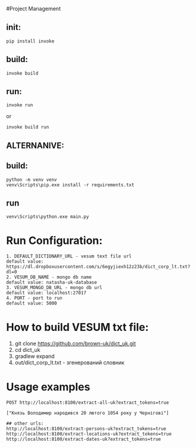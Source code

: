 #Project Management
## init:
```shell script
pip install invoke
```
## build:
```shell script
invoke build
```
## run:
```shell script
invoke run
```
or 
```shell script
invoke build run
```

## ALTERNANIVE:
## build:
```shell script
python -m venv venv
venv\Scripts\pip.exe install -r requirements.txt
```

## run

```shell script
venv\Scripts\python.exe main.py
```

# Run Configuration:
```text
1. DEFAULT_DICTIONARY_URL - vesum text file url
default value: https://dl.dropboxusercontent.com/s/6egyjiexh12z23b/dict_corp_lt.txt?dl=0
2. VESUM_DB_NAME - mongo db name 
default value: natasha-uk-database
3. VESUM_MONGO_DB_URL - mongo db url
default value: localhost:27017
4. PORT - port to run
default value: 5000
```

# How to build VESUM txt file:
1) git clone https://github.com/brown-uk/dict_uk.git
2) cd dict_uk
3) gradlew expand
4) out/dict_corp_lt.txt - згенерований словник 

# Usage examples

```http request
POST http://localhost:8100/extract-all-uk?extract_tokens=true

["Князь Володимир народився 20 лютого 1054 року у Чернігові"]

## other urls:
http://localhost:8100/extract-persons-uk?extract_tokens=true
http://localhost:8100/extract-locations-uk?extract_tokens=true
http://localhost:8100/extract-dates-uk?extract_tokens=true
```